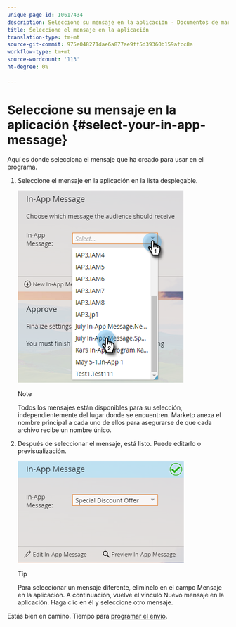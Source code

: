 ```yaml
---
unique-page-id: 10617434
description: Seleccione su mensaje en la aplicación - Documentos de marketing - Documentación del producto
title: Seleccione el mensaje en la aplicación
translation-type: tm+mt
source-git-commit: 975e048271dae6a877ae9ff5d39360b159afcc8a
workflow-type: tm+mt
source-wordcount: '113'
ht-degree: 0%

---
```



# Seleccione su mensaje en la aplicación {#select-your-in-app-message}

Aquí es donde selecciona el mensaje que ha creado para usar en el programa.

1. Seleccione el mensaje en la aplicación en la lista desplegable.

   ![](assets/image2016-5-9-15-3a43-3a3.png)

   >[!NOTE]
   >
   >Todos los mensajes están disponibles para su selección, independientemente del lugar donde se encuentren. Marketo anexa el nombre principal a cada uno de ellos para asegurarse de que cada archivo recibe un nombre único.

1. Después de seleccionar el mensaje, está listo. Puede editarlo o previsualización.

   ![](assets/image2016-5-9-15-3a41-3a48.png)

   >[!TIP]
   >
   >Para seleccionar un mensaje diferente, elimínelo en el campo Mensaje en la aplicación. A continuación, vuelve el vínculo Nuevo mensaje en la aplicación. Haga clic en él y seleccione otro mensaje.

Estás bien en camino. Tiempo para [programar el envío](/help/marketo/product-docs/mobile-marketing/in-app-messages/sending-your-in-app-message/schedule-your-in-app-message.md).
